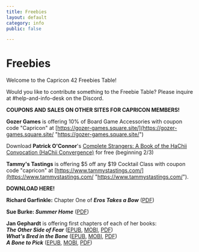 ```yaml
---
title: Freebies
layout: default
category: info
public: false

---
```

# Freebies

Welcome to the Capricon 42 Freebies Table!

Would you like to contribute something to the Freebie Table? Please inquire at #help-and-info-desk on the Discord.

**COUPONS AND SALES ON OTHER SITES FOR CAPRICON MEMBERS!**

**Gozer Games** is offering 10% of Board Game Accessories with coupon code "Capricon" at [https://gozer-games.square.site/](https://gozer-games.square.site/ "https://gozer-games.square.site/")

Download **Patrick O'Connor**'s [Complete Strangers: A Book of the HaChii Convocation (HaChii Convergence)](https://www.amazon.com/dp/B08QJSNKWN) for free (beginning 2/3)

**Tammy's Tastings** is offering $5 off any $19 Cocktail Class with coupon code "capricon" at [https://www.tammystastings.com/](https://www.tammystastings.com/ "https://www.tammystastings.com/").

**DOWNLOAD HERE!**

**Richard Garfinkle:** Chapter One of **_Eros Takes a Bow_** ([PDF](/assets/images/eros-takes-a-bow-ch1.pdf))

**Sue Burke: _Summer Home_** ([PDF](/assets/images/summer-home-by-sue-burke.pdf))

**Jan Gephardt** is offering first chapters of each of her books:  
**_The Other Side of Fear_** ([EPUB](/assets/images/the-other-side-of-fear-generic.epub), [MOBI](/assets/images/the-other-side-of-fear-generic.mobi), [PDF](/assets/images/the-other-side-of-fear-generic.pdf))  
**_What's Bred in the Bone_** ([EPUB](/assets/images/whats-bred-in-the-bone-generic.epub), [MOBI](/assets/images/whats-bred-in-the-bone-generic.mobi), [PDF](/assets/images/whats-bred-in-the-bone-generic.pdf))  
**_A Bone to Pick_** ([EPUB](/assets/images/a-bone-to-pick-chapter-one-generic.epub), [MOBI](/assets/images/a-bone-to-pick-chapter-one-generic.mobi), [PDF](https://app.forestry.io/sites/wx4sxlnvyuksqg/body-media//assets/images/a-bone-to-pick-chapter-one-generic.pdf))